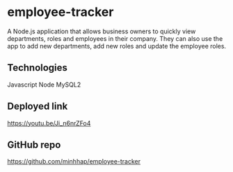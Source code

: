 # employee-tracker
A Node.js application that allows business owners to quickly view departments, roles and employees in their company. They can also use the app to add new departments, add new roles and update the employee roles.

## Technologies
Javascript
Node
MySQL2

## Deployed link
https://youtu.be/Ji_n6nrZFo4

## GitHub repo
https://github.com/minhhap/employee-tracker